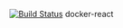 [![Build Status](https://travis-ci.org/tkthuc/docker-react.svg?branch=master)](https://travis-ci.org/tkthuc/docker-react)
docker-react
